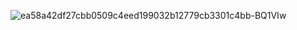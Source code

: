 
![ea58a42df27cbb0509c4eed199032b12779cb3301c4bb-BQ1VIw](https://user-images.githubusercontent.com/30454521/197118797-e0e55a23-5fdc-49fd-bcb2-57899f6a53a7.jpg)
